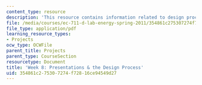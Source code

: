 ```yaml
---
content_type: resource
description: 'This resource contains information related to design process and presentations. '
file: /media/courses/ec-711-d-lab-energy-spring-2011/354861c275307274f72816ce94549d27_MITEC_711S11_lec8.pdf
file_type: application/pdf
learning_resource_types:
- Projects
ocw_type: OCWFile
parent_title: Projects
parent_type: CourseSection
resourcetype: Document
title: 'Week 8: Presentations & the Design Process'
uid: 354861c2-7530-7274-f728-16ce94549d27
---
```

